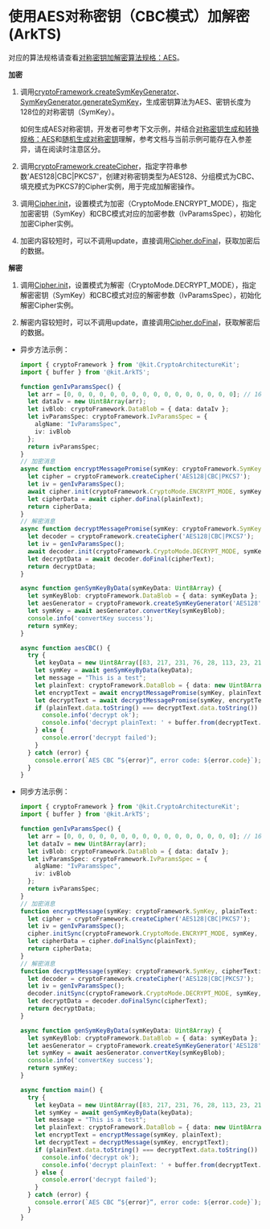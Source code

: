 # 使用AES对称密钥（CBC模式）加解密(ArkTS)


对应的算法规格请查看[对称密钥加解密算法规格：AES](crypto-sym-encrypt-decrypt-spec.md#aes)。


**加密**


1. 调用[cryptoFramework.createSymKeyGenerator](../../reference/apis-crypto-architecture-kit/js-apis-cryptoFramework.md#cryptoframeworkcreatesymkeygenerator)、[SymKeyGenerator.generateSymKey](../../reference/apis-crypto-architecture-kit/js-apis-cryptoFramework.md#generatesymkey-1)，生成密钥算法为AES、密钥长度为128位的对称密钥（SymKey）。
   
   如何生成AES对称密钥，开发者可参考下文示例，并结合[对称密钥生成和转换规格：AES](crypto-sym-key-generation-conversion-spec.md#aes)和[随机生成对称密钥](crypto-generate-sym-key-randomly.md)理解，参考文档与当前示例可能存在入参差异，请在阅读时注意区分。

2. 调用[cryptoFramework.createCipher](../../reference/apis-crypto-architecture-kit/js-apis-cryptoFramework.md#cryptoframeworkcreatecipher)，指定字符串参数'AES128|CBC|PKCS7'，创建对称密钥类型为AES128、分组模式为CBC、填充模式为PKCS7的Cipher实例，用于完成加解密操作。

3. 调用[Cipher.init](../../reference/apis-crypto-architecture-kit/js-apis-cryptoFramework.md#init-1)，设置模式为加密（CryptoMode.ENCRYPT_MODE），指定加密密钥（SymKey）和CBC模式对应的加密参数（IvParamsSpec），初始化加密Cipher实例。

4. 加密内容较短时，可以不调用update，直接调用[Cipher.doFinal](../../reference/apis-crypto-architecture-kit/js-apis-cryptoFramework.md#dofinal-1)，获取加密后的数据。


**解密**


1. 调用[Cipher.init](../../reference/apis-crypto-architecture-kit/js-apis-cryptoFramework.md#init-1)，设置模式为解密（CryptoMode.DECRYPT_MODE），指定解密密钥（SymKey）和CBC模式对应的解密参数（IvParamsSpec），初始化解密Cipher实例。

2. 解密内容较短时，可以不调用update，直接调用[Cipher.doFinal](../../reference/apis-crypto-architecture-kit/js-apis-cryptoFramework.md#dofinal-1)，获取解密后的数据。


- 异步方法示例：

  ```ts
  import { cryptoFramework } from '@kit.CryptoArchitectureKit';
  import { buffer } from '@kit.ArkTS';

  function genIvParamsSpec() {
    let arr = [0, 0, 0, 0, 0, 0, 0, 0, 0, 0, 0, 0, 0, 0, 0, 0]; // 16 bytes
    let dataIv = new Uint8Array(arr);
    let ivBlob: cryptoFramework.DataBlob = { data: dataIv };
    let ivParamsSpec: cryptoFramework.IvParamsSpec = {
      algName: "IvParamsSpec",
      iv: ivBlob
    };
    return ivParamsSpec;
  }
  // 加密消息
  async function encryptMessagePromise(symKey: cryptoFramework.SymKey, plainText: cryptoFramework.DataBlob) {
    let cipher = cryptoFramework.createCipher('AES128|CBC|PKCS7');
    let iv = genIvParamsSpec();
    await cipher.init(cryptoFramework.CryptoMode.ENCRYPT_MODE, symKey, iv);
    let cipherData = await cipher.doFinal(plainText);
    return cipherData;
  }
  // 解密消息
  async function decryptMessagePromise(symKey: cryptoFramework.SymKey, cipherText: cryptoFramework.DataBlob) {
    let decoder = cryptoFramework.createCipher('AES128|CBC|PKCS7');
    let iv = genIvParamsSpec();
    await decoder.init(cryptoFramework.CryptoMode.DECRYPT_MODE, symKey, iv);
    let decryptData = await decoder.doFinal(cipherText);
    return decryptData;
  }

  async function genSymKeyByData(symKeyData: Uint8Array) {
    let symKeyBlob: cryptoFramework.DataBlob = { data: symKeyData };
    let aesGenerator = cryptoFramework.createSymKeyGenerator('AES128');
    let symKey = await aesGenerator.convertKey(symKeyBlob);
    console.info('convertKey success');
    return symKey;
  }

  async function aesCBC() {
    try {
      let keyData = new Uint8Array([83, 217, 231, 76, 28, 113, 23, 219, 250, 71, 209, 210, 205, 97, 32, 159]);
      let symKey = await genSymKeyByData(keyData);
      let message = "This is a test";
      let plainText: cryptoFramework.DataBlob = { data: new Uint8Array(buffer.from(message, 'utf-8').buffer) };
      let encryptText = await encryptMessagePromise(symKey, plainText);
      let decryptText = await decryptMessagePromise(symKey, encryptText);
      if (plainText.data.toString() === decryptText.data.toString()) {
        console.info('decrypt ok');
        console.info('decrypt plainText: ' + buffer.from(decryptText.data).toString('utf-8'));
      } else {
        console.error('decrypt failed');
      }
    } catch (error) {
      console.error(`AES CBC “${error}“, error code: ${error.code}`);
    }
  }
  ```

- 同步方法示例：

  ```ts
  import { cryptoFramework } from '@kit.CryptoArchitectureKit';
  import { buffer } from '@kit.ArkTS';

  function genIvParamsSpec() {
    let arr = [0, 0, 0, 0, 0, 0, 0, 0, 0, 0, 0, 0, 0, 0, 0, 0]; // 16 bytes
    let dataIv = new Uint8Array(arr);
    let ivBlob: cryptoFramework.DataBlob = { data: dataIv };
    let ivParamsSpec: cryptoFramework.IvParamsSpec = {
      algName: "IvParamsSpec",
      iv: ivBlob
    };
    return ivParamsSpec;
  }
  // 加密消息
  function encryptMessage(symKey: cryptoFramework.SymKey, plainText: cryptoFramework.DataBlob) {
    let cipher = cryptoFramework.createCipher('AES128|CBC|PKCS7');
    let iv = genIvParamsSpec();
    cipher.initSync(cryptoFramework.CryptoMode.ENCRYPT_MODE, symKey, iv);
    let cipherData = cipher.doFinalSync(plainText);
    return cipherData;
  }
  // 解密消息
  function decryptMessage(symKey: cryptoFramework.SymKey, cipherText: cryptoFramework.DataBlob) {
    let decoder = cryptoFramework.createCipher('AES128|CBC|PKCS7');
    let iv = genIvParamsSpec();
    decoder.initSync(cryptoFramework.CryptoMode.DECRYPT_MODE, symKey, iv);
    let decryptData = decoder.doFinalSync(cipherText);
    return decryptData;
  }

  async function genSymKeyByData(symKeyData: Uint8Array) {
    let symKeyBlob: cryptoFramework.DataBlob = { data: symKeyData };
    let aesGenerator = cryptoFramework.createSymKeyGenerator('AES128');
    let symKey = await aesGenerator.convertKey(symKeyBlob);
    console.info('convertKey success');
    return symKey;
  }

  async function main() {
    try {
      let keyData = new Uint8Array([83, 217, 231, 76, 28, 113, 23, 219, 250, 71, 209, 210, 205, 97, 32, 159]);
      let symKey = await genSymKeyByData(keyData);
      let message = "This is a test";
      let plainText: cryptoFramework.DataBlob = { data: new Uint8Array(buffer.from(message, 'utf-8').buffer) };
      let encryptText = encryptMessage(symKey, plainText);
      let decryptText = decryptMessage(symKey, encryptText);
      if (plainText.data.toString() === decryptText.data.toString()) {
        console.info('decrypt ok');
        console.info('decrypt plainText: ' + buffer.from(decryptText.data).toString('utf-8'));
      } else {
        console.error('decrypt failed');
      }
    } catch (error) {
      console.error(`AES CBC “${error}“, error code: ${error.code}`);
    }
  }
  ```